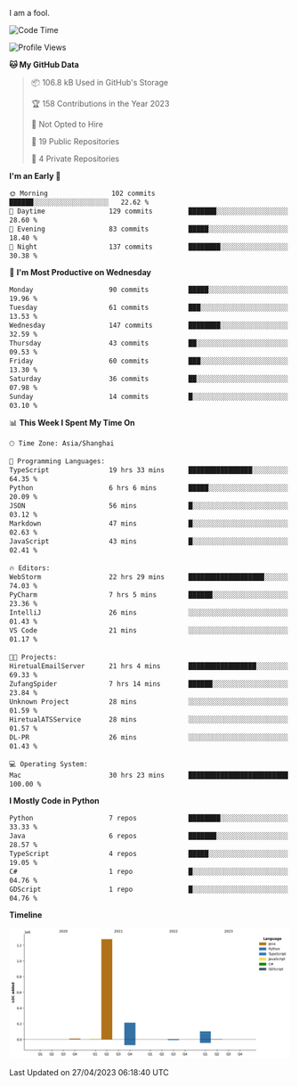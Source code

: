 I am a fool.

<!--START_SECTION:waka-->
![Code Time](http://img.shields.io/badge/Code%20Time-362%20hrs%204%20mins-blue)

![Profile Views](http://img.shields.io/badge/Profile%20Views-2-blue)

**🐱 My GitHub Data** 

> 📦 106.8 kB Used in GitHub's Storage 
 > 
> 🏆 158 Contributions in the Year 2023
 > 
> 🚫 Not Opted to Hire
 > 
> 📜 19 Public Repositories 
 > 
> 🔑 4 Private Repositories 
 > 
**I'm an Early 🐤** 

```text
🌞 Morning                102 commits         ██████░░░░░░░░░░░░░░░░░░░   22.62 % 
🌆 Daytime                129 commits         ███████░░░░░░░░░░░░░░░░░░   28.60 % 
🌃 Evening                83 commits          █████░░░░░░░░░░░░░░░░░░░░   18.40 % 
🌙 Night                  137 commits         ████████░░░░░░░░░░░░░░░░░   30.38 % 
```
📅 **I'm Most Productive on Wednesday** 

```text
Monday                   90 commits          █████░░░░░░░░░░░░░░░░░░░░   19.96 % 
Tuesday                  61 commits          ███░░░░░░░░░░░░░░░░░░░░░░   13.53 % 
Wednesday                147 commits         ████████░░░░░░░░░░░░░░░░░   32.59 % 
Thursday                 43 commits          ██░░░░░░░░░░░░░░░░░░░░░░░   09.53 % 
Friday                   60 commits          ███░░░░░░░░░░░░░░░░░░░░░░   13.30 % 
Saturday                 36 commits          ██░░░░░░░░░░░░░░░░░░░░░░░   07.98 % 
Sunday                   14 commits          █░░░░░░░░░░░░░░░░░░░░░░░░   03.10 % 
```


📊 **This Week I Spent My Time On** 

```text
🕑︎ Time Zone: Asia/Shanghai

💬 Programming Languages: 
TypeScript               19 hrs 33 mins      ████████████████░░░░░░░░░   64.35 % 
Python                   6 hrs 6 mins        █████░░░░░░░░░░░░░░░░░░░░   20.09 % 
JSON                     56 mins             █░░░░░░░░░░░░░░░░░░░░░░░░   03.12 % 
Markdown                 47 mins             █░░░░░░░░░░░░░░░░░░░░░░░░   02.63 % 
JavaScript               43 mins             █░░░░░░░░░░░░░░░░░░░░░░░░   02.41 % 

🔥 Editors: 
WebStorm                 22 hrs 29 mins      ███████████████████░░░░░░   74.03 % 
PyCharm                  7 hrs 5 mins        ██████░░░░░░░░░░░░░░░░░░░   23.36 % 
IntelliJ                 26 mins             ░░░░░░░░░░░░░░░░░░░░░░░░░   01.43 % 
VS Code                  21 mins             ░░░░░░░░░░░░░░░░░░░░░░░░░   01.17 % 

🐱‍💻 Projects: 
HiretualEmailServer      21 hrs 4 mins       █████████████████░░░░░░░░   69.33 % 
ZufangSpider             7 hrs 14 mins       ██████░░░░░░░░░░░░░░░░░░░   23.84 % 
Unknown Project          28 mins             ░░░░░░░░░░░░░░░░░░░░░░░░░   01.59 % 
HiretualATSService       28 mins             ░░░░░░░░░░░░░░░░░░░░░░░░░   01.57 % 
DL-PR                    26 mins             ░░░░░░░░░░░░░░░░░░░░░░░░░   01.43 % 

💻 Operating System: 
Mac                      30 hrs 23 mins      █████████████████████████   100.00 % 
```

**I Mostly Code in Python** 

```text
Python                   7 repos             ████████░░░░░░░░░░░░░░░░░   33.33 % 
Java                     6 repos             ███████░░░░░░░░░░░░░░░░░░   28.57 % 
TypeScript               4 repos             █████░░░░░░░░░░░░░░░░░░░░   19.05 % 
C#                       1 repo              █░░░░░░░░░░░░░░░░░░░░░░░░   04.76 % 
GDScript                 1 repo              █░░░░░░░░░░░░░░░░░░░░░░░░   04.76 % 
```



**Timeline**

![Lines of Code chart](https://raw.githubusercontent.com/VeejaLiu/VeejaLiu/master/assets/bar_graph.png)


 Last Updated on 27/04/2023 06:18:40 UTC
<!--END_SECTION:waka-->
